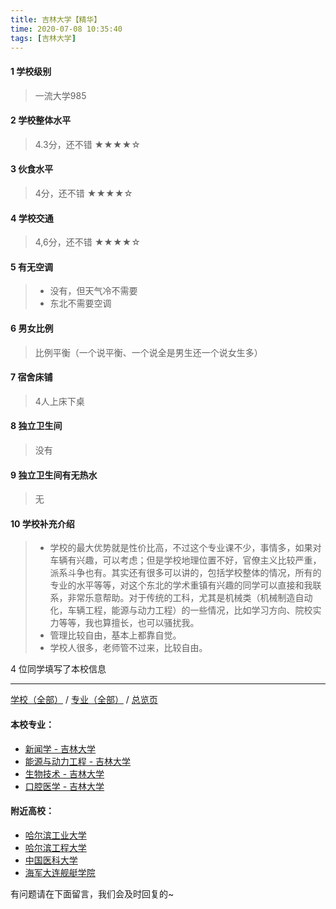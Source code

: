 ```yaml
---
title: 吉林大学【精华】
time: 2020-07-08 10:35:40
tags: [吉林大学]
---
```

#### 1 学校级别
> 一流大学985


#### 2 学校整体水平
> 4.3分，还不错
★★★★☆



#### 3 伙食水平
>  4分，还不错
★★★★☆


#### 4 学校交通
> 4,6分，还不错
★★★★☆


#### 5 有无空调
> - 没有，但天气冷不需要
> - 东北不需要空调


#### 6 男女比例
> 比例平衡（一个说平衡、一个说全是男生还一个说女生多）


#### 7 宿舍床铺
> 4人上床下桌
 

#### 8 独立卫生间
> 没有


#### 9 独立卫生间有无热水
> 无


#### 10 学校补充介绍
> - 学校的最大优势就是性价比高，不过这个专业课不少，事情多，如果对车辆有兴趣，可以考虑；但是学校地理位置不好，官僚主义比较严重，派系斗争也有。其实还有很多可以讲的，包括学校整体的情况，所有的专业的水平等等，对这个东北的学术重镇有兴趣的同学可以直接和我联系，非常乐意帮助。对于传统的工科，尤其是机械类（机械制造自动化，车辆工程，能源与动力工程）的一些情况，比如学习方向、院校实力等等，我也算擅长，也可以骚扰我。
> - 管理比较自由，基本上都靠自觉。
> - 学校人很多，老师管不过来，比较自由。

4 位同学填写了本校信息
***
[学校（全部）](https://univgo.github.io/2020/07/09/学校汇总页) / [专业（全部）](https://univgo.github.io/2020/07/09/专业汇总页) / [总览页](https://univgo.github.io/2020/07/09/总览)
#### 本校专业：
- [新闻学 - 吉林大学](https://univgo.github.io/2020/07/08/新闻学%20-%20吉林大学)
- [能源与动力工程 - 吉林大学](https://univgo.github.io/2020/07/08/能源与动力工程（汽车发动机）-%20吉林大学)
- [生物技术 - 吉林大学](https://univgo.github.io/2020/07/08/生物技术%20-%20吉林大学)
- [口腔医学 - 吉林大学](https://univgo.github.io/2020/07/08/口腔医学%20-%20吉林大学)

#### 附近高校：
- [哈尔滨工业大学](https://univgo.github.io/2020/07/08/哈尔滨工业大学) 
- [哈尔滨工程大学](https://univgo.github.io/2020/07/08/哈尔滨工程大学)
- [中国医科大学](https://univgo.github.io/2020/07/08/中国医科大学)
- [海军大连舰艇学院](https://univgo.github.io/2020/07/08/海军大连舰艇学院)


有问题请在下面留言，我们会及时回复的~
